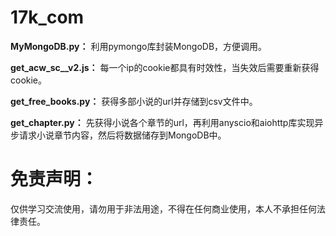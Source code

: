 # 17k_com
**MyMongoDB.py：**
利用pymongo库封装MongoDB，方便调用。

**get_acw_sc__v2.js：**
每一个ip的cookie都具有时效性，当失效后需要重新获得cookie。

**get_free_books.py：**
获得多部小说的url并存储到csv文件中。

**get_chapter.py：**
先获得小说各个章节的url，再利用anyscio和aiohttp库实现异步请求小说章节内容，然后将数据储存到MongoDB中。

# 免责声明：

仅供学习交流使用，请勿用于非法用途，不得在任何商业使用，本人不承担任何法律责任。






